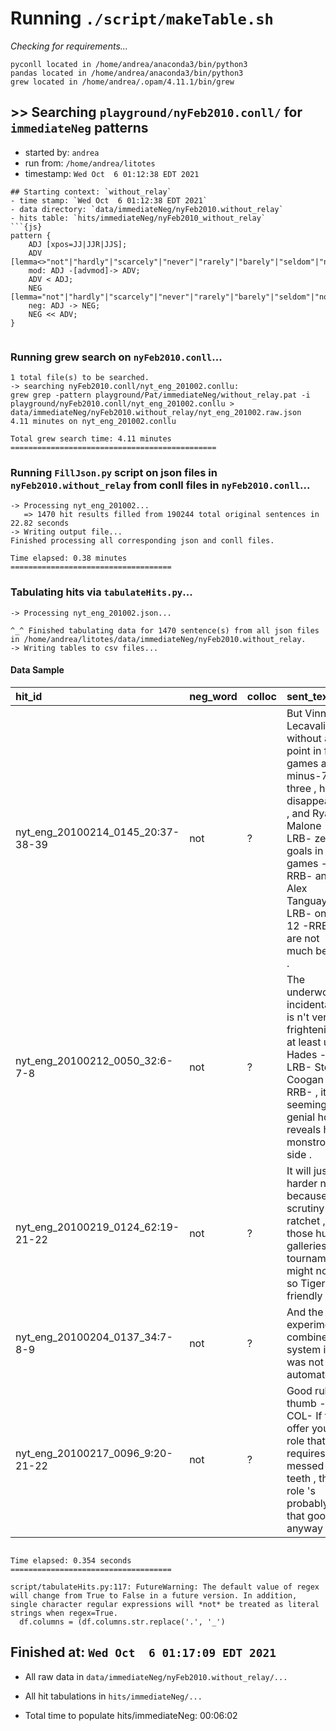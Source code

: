 
# Running `./script/makeTable.sh`
_Checking for requirements..._
```
pyconll located in /home/andrea/anaconda3/bin/python3
pandas located in /home/andrea/anaconda3/bin/python3
grew located in /home/andrea/.opam/4.11.1/bin/grew
```
## >> Searching `playground/nyFeb2010.conll/` for `immediateNeg` patterns
 
- started by: `andrea`
- run from: `/home/andrea/litotes`
- timestamp: `Wed Oct  6 01:12:38 EDT 2021`
 
```
## Starting context: `without_relay`
- time stamp: `Wed Oct  6 01:12:38 EDT 2021`
- data directory: `data/immediateNeg/nyFeb2010.without_relay`
- hits table: `hits/immediateNeg/nyFeb2010_without_relay`
```{js}
pattern { 
    ADJ [xpos=JJ|JJR|JJS]; 
    ADV [lemma<>"not"|"hardly"|"scarcely"|"never"|"rarely"|"barely"|"seldom"|"no"|"nothing"|"none"|"nobody"|"neither"|"without"|"few"];
    mod: ADJ -[advmod]-> ADV;  
    ADV < ADJ;
    NEG [lemma="not"|"hardly"|"scarcely"|"never"|"rarely"|"barely"|"seldom"|"no"|"nothing"|"none"|"nobody"|"neither"|"without"|"few"|"nor"];  
    neg: ADJ -> NEG;
    NEG << ADV;
}
```  
```  
```
### Running grew search on `nyFeb2010.conll`...
```
1 total file(s) to be searched.
-> searching nyFeb2010.conll/nyt_eng_201002.conllu:
grew grep -pattern playground/Pat/immediateNeg/without_relay.pat -i playground/nyFeb2010.conll/nyt_eng_201002.conllu > data/immediateNeg/nyFeb2010.without_relay/nyt_eng_201002.raw.json
4.11 minutes on nyt_eng_201002.conllu

Total grew search time: 4.11 minutes
==============================================

```
### Running `FillJson.py` script on json files in `nyFeb2010.without_relay` from conll files in `nyFeb2010.conll`...
```
-> Processing nyt_eng_201002...
   => 1470 hit results filled from 190244 total original sentences in 22.82 seconds
-> Writing output file...
Finished processing all corresponding json and conll files.

Time elapsed: 0.38 minutes
====================================

```
### Tabulating hits via `tabulateHits.py`...
```
-> Processing nyt_eng_201002.json...

^_^ Finished tabulating data for 1470 sentence(s) from all json files in /home/andrea/litotes/data/immediateNeg/nyFeb2010.without_relay.
-> Writing tables to csv files...
```
#### Data Sample

| hit_id                            | neg_word   | colloc   | sent_text                                                                                                                                                                                                     |
|:----------------------------------|:-----------|:---------|:--------------------------------------------------------------------------------------------------------------------------------------------------------------------------------------------------------------|
| nyt_eng_20100214_0145_20:37-38-39 | not        | ?        | But Vinny Lecavalier , without a point in five games and minus-7 in three , has disappeared , and Ryan Malone -LRB- zero goals in 11 games -RRB- and Alex Tanguay -LRB- one in 12 -RRB- are not much better . |
| nyt_eng_20100212_0050_32:6-7-8    | not        | ?        | The underworld , incidentally , is n't very frightening , at least until Hades -LRB- Steve Coogan -RRB- , its seemingly genial host , reveals his monstrous side .                                            |
| nyt_eng_20100219_0124_62:19-21-22 | not        | ?        | It will just be harder now because the scrutiny will ratchet , and those huge galleries at tournaments might not be so Tiger-friendly .                                                                       |
| nyt_eng_20100204_0137_34:7-8-9    | not        | ?        | And the experimental combined system itself was not fully automated .                                                                                                                                         |
| nyt_eng_20100217_0096_9:20-21-22  | not        | ?        | Good rule of thumb  -COL-  If they offer you a role that requires messed-up teeth , the role 's probably not that good , anyway .                                                                             |
```

Time elapsed: 0.354 seconds
====================================

script/tabulateHits.py:117: FutureWarning: The default value of regex will change from True to False in a future version. In addition, single character regular expressions will *not* be treated as literal strings when regex=True.
  df.columns = (df.columns.str.replace('.', '_')
```  
 
## Finished at: `Wed Oct  6 01:17:09 EDT 2021`
  + All raw data in `data/immediateNeg/nyFeb2010.without_relay/...`
  + All hit tabulations in `hits/immediateNeg/...`

  + Total time to populate hits/immediateNeg: 00:06:02
